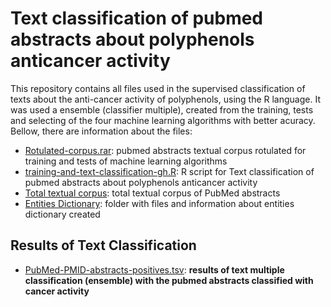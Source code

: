 <h1> Text classification of pubmed abstracts about polyphenols anticancer activity </h1>
<p>This repository contains all files used in the supervised classification of texts about the anti-cancer activity of polyphenols, using the R language. It was used a ensemble (classifier multiple), created from the training, tests and selecting of the four machine learning algorithms with better acuracy.  Bellow, there are information about the files:</p>
<ul>
  <li><a href='https://github.com/ramongsilva/Text-classification-of-pubmed-abstracts-about-polyphenols-anticancer-activity/blob/main/Rotulated-corpus.rar'>Rotulated-corpus.rar</a>: pubmed abstracts textual corpus rotulated for training and tests of machine learning algorithms</li>
  <li><a href='https://github.com/ramongsilva/Text-classification-of-pubmed-abstracts-about-polyphenols-anticancer-activity/blob/main/training-and-text-classification-gh.R'>training-and-text-classification-gh.R</a>: R script for Text classification of pubmed abstracts about polyphenols anticancer activity</li>
   <li><a href='https://drive.google.com/file/d/1ZxQOrWO0SXXDvnnz4yIwlIhWNvw_uDVH/view'>Total textual corpus</a>: total textual corpus of PubMed abstracts</li>

  <li><a href='https://github.com/ramongsilva/Text-classification-of-pubmed-abstracts-about-polyphenols-anticancer-activity/tree/main/Entities-dictionary'>Entities Dictionary</a>: folder with files and information about entities dictionary created</li>
</ul>
<h2>Results of Text Classification</h2>
<ul>
      <li><a href='https://github.com/ramongsilva/Text-classification-of-pubmed-abstracts-about-polyphenols-anticancer-activity/blob/main/PubMed-PMID-abstracts-positives.tsv'>PubMed-PMID-abstracts-positives.tsv</a>: <strong>results of text multiple classification (ensemble) with the pubmed abstracts classified with cancer activity</strong></li>
  </ul>



